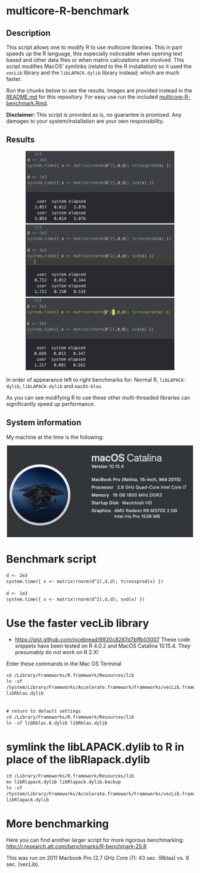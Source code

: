 # multicore-R-benchmark

## Description

This script allows one to modify R to use multicore libraries. This in part speeds up the R language, this especially noticeable when opening text based and other data files or when matrix calculations are involved. This script modifies MacOS' symlinks (related to the R installation) so it used the `vecLib` library and the `libLAPACK.dylib` library instead; which are much faster.

Run the chunks below to see the results. Images are provided instead in the [README.md](./README.md) for this repository. For easy use run the included [multicore-R-benchmark.Rmd](./multicore-R-benchmark.Rmd).

**Disclaimer:** This script is provided as is, no guarantee is promised. Any damages to your system/installation are your own responsibility.

## Results

<p align="center">
    <img src="./images/normal-R.png" width="400">
    <img src="./images/libLAPACK-dylib.png" width="400">
    <img src="./images/macOS-blas.png" width="400">
</p>

In order of appearance left to right benchmarks for: Normal R, `libLAPACK-dylib`, `libLAPACK-dylib` and `macOS-blas`.

As you can see modifying R to use these other multi-threaded libraries can significantly speed up performance.


## System information

My machine at the time is the following: 

<p align="center">
    <img src="./images/sys-info.png" width="500">
</p>


# Benchmark script

```{r}
d <- 2e3
system.time({ x <- matrix(rnorm(d^2),d,d); tcrossprod(x) })

d <- 1e3
system.time({ x <- matrix(rnorm(d^2),d,d); svd(x) })
```


# Use the faster vecLib library

* https://gist.github.com/nicebread/6920c8287d7bffb03007
These code snippets have been tested on R 4.0.2 and MacOS Catalina 10.15.4. They presumably do *not* work on R 2.X!

Enter these commands in the Mac OS Terminal

```{bash}
cd /Library/Frameworks/R.framework/Resources/lib
ln -sf /System/Library/Frameworks/Accelerate.framework/Frameworks/vecLib.framework/Versions/Current/libBLAS.dylib libRblas.dylib


# return to default settings
cd /Library/Frameworks/R.framework/Resources/lib
ln -sf libRblas.0.dylib libRblas.dylib
```

# symlink the libLAPACK.dylib to R in place of the libRlapack.dylib

```{bash}
cd /Library/Frameworks/R.framework/Resources/lib
mv libRlapack.dylib libRlapack.dylib.backup
ln -sf /System/Library/Frameworks/Accelerate.framework/Frameworks/vecLib.framework/Versions/Current/libLAPACK.dylib libRlapack.dylib
```

# More benchmarking

Here you can find another larger script for more rigorous benchmarking: http://r.research.att.com/benchmarks/R-benchmark-25.R

This was run on 2011 Macbook Pro (2.7 GHz Core i7): 43 sec. (Rblas) vs. 9 sec. (vecLib).